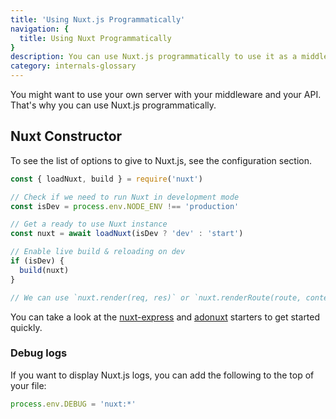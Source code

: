 ```yaml
---
title: 'Using Nuxt.js Programmatically'
navigation: {
  title: Using Nuxt Programmatically
}
description: You can use Nuxt.js programmatically to use it as a middleware giving you the freedom of creating your own server for rendering your web applications.
category: internals-glossary
---
```


You might want to use your own server with your middleware and your API. That's why you can use Nuxt.js programmatically.

## Nuxt Constructor

To see the list of options to give to Nuxt.js, see the configuration section.

```js
const { loadNuxt, build } = require('nuxt')

// Check if we need to run Nuxt in development mode
const isDev = process.env.NODE_ENV !== 'production'

// Get a ready to use Nuxt instance
const nuxt = await loadNuxt(isDev ? 'dev' : 'start')

// Enable live build & reloading on dev
if (isDev) {
  build(nuxt)
}

// We can use `nuxt.render(req, res)` or `nuxt.renderRoute(route, context)`
```

You can take a look at the [nuxt-express](https://github.com/nuxt/express) and [adonuxt](https://github.com/nuxt/adonuxt) starters to get started quickly.

### Debug logs

If you want to display Nuxt.js logs, you can add the following to the top of your file:

```js
process.env.DEBUG = 'nuxt:*'
```
